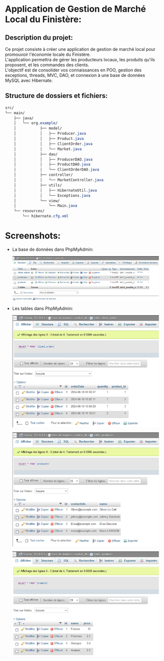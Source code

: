 # Application de Gestion de Marché Local du Finistère:  

## Description du projet:  

Ce projet consiste à créer une application de gestion de marché local pour promouvoir l'économie locale du Finistère.  
L'application permettra de gérer les producteurs locaux, les produits qu'ils proposent, et les commandes des clients.  
L'objectif est de consolider vos connaissances en POO, gestion des exceptions, threads, MVC, DAO, et connexion à une base de données MySQL avec Hibernate.  
  
## Structure de dossiers et fichiers:

```CSS
src/
└── main/
    ├── java/
    │   └── org.example/
    │           ├── model/
    │           │   ├── Producer.java
    │           │   ├── Product.java
    │           │   ├── ClientOrder.java
    │           │   └── Market.java
    │           ├── dao/
    │           │   ├── ProducerDAO.java
    │           │   ├── ProductDAO.java
    │           │   └── ClientOrderDAO.java
    │           ├── controller/
    │           │   └── MarketController.java
    │           ├── utils/
    │           │   ├── HibernateUtil.java
    │           │   └── Exceptions.java
    │           └── view/
    │               └── Main.java
    └── resources/
        └── hibernate.cfg.xml

```
# Screenshots:  
- La base de données dans PhpMyAdmin:
  
  ![Alt db_screenshot](./img/db_01.png)

- Les tables dans PhpMyAdmin:
  
  ![Alt db_tables](./img/Table_01.png)  
  
  ![Alt db_tables](./img/Table_02.png)  
  
  ![Alt db_tables](./img/Table_03.png)

  
